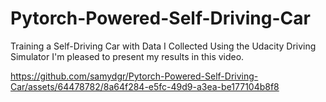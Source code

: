 # Pytorch-Powered-Self-Driving-Car
Training a Self-Driving Car with Data I Collected Using the Udacity Driving Simulator
I'm pleased to present my results in this video.




https://github.com/samydgr/Pytorch-Powered-Self-Driving-Car/assets/64478782/8a64f284-e5fc-49d9-a3ea-be177104b8f8


